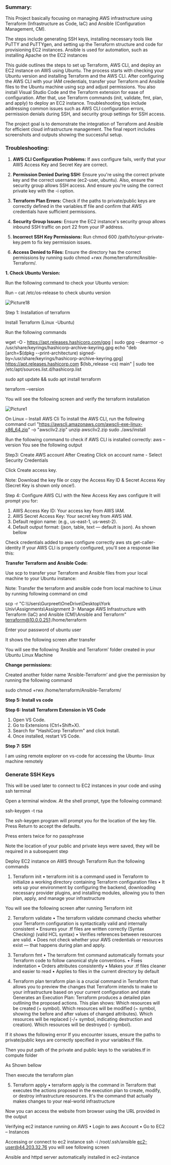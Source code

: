### Summary: 

This Project basically focusing on managing AWS infrastructure using Terraform (Infrastructure as Code, IaC) and Ansible (Configuration Management, CM).

The steps include generating SSH keys, installing necessary tools like PuTTY and PuTTYgen, and setting up the Terraform structure and code for provisioning EC2 instances. Ansible is used for automation, such as installing Apache on the EC2 instances

This guide outlines the steps to set up Terraform, AWS CLI, and deploy an EC2 instance on AWS using Ubuntu. The process starts with checking your Ubuntu version and installing Terraform and the AWS CLI. After configuring the AWS CLI with your IAM credentials, transfer your Terraform and Ansible files to the Ubuntu machine using scp and adjust permissions. You also install Visual Studio Code and the Terraform extension for ease of configuration. After that, use Terraform commands (init, validate, fmt, plan, and apply) to deploy an EC2 instance. Troubleshooting tips include addressing common issues such as AWS CLI configuration errors, permission denials during SSH, and security group settings for SSH access.

The project goal is to demonstrate the integration of Terraform and Ansible for efficient cloud infrastructure management. The final report includes screenshots and outputs showing the successful setup.

### Troubleshooting:

1.	**AWS CLI Configuration Problems:** If aws configure fails, verify that your AWS Access Key and Secret Key are correct.

2.	**Permission Denied During SSH:** Ensure you're using the correct private key and the correct username (ec2-user, ubuntu). Also, ensure the security group allows SSH access. And ensure you're using the correct private key with the -i option.

3.	**Terraform Plan Errors:** Check if the paths to private/public keys are correctly defined in the variables.tf file and confirm that AWS credentials have sufficient permissions.

4.	**Security Group Issues:** Ensure the EC2 instance's security group allows inbound SSH traffic on port 22 from your IP address.

5.	**Incorrect SSH Key Permissions:** Run chmod 600 /path/to/your-private-key.pem to fix key permission issues.

6.	**Access Denied to Files:** Ensure the directory has the correct permissions by running sudo chmod +rwx /home/terraform/Ansible-Terraform/.



**1. Check Ubuntu Version:**

Run the following command to check your Ubuntu version:

Run – cat /etc/os-release to check ubuntu version

![Picture18](https://github.com/gurpreet2828/terraform-ansible/blob/7484934dcf9a99bdeab89b7e0bf4dd0633f1d990/Images/Picture18.png)

Step 1: Installation of terraform

Install Terraform (Linux -Ubuntu)

Run the following commands

wget -O - https://apt.releases.hashicorp.com/gpg | sudo gpg --dearmor -o /usr/share/keyrings/hashicorp-archive-keyring.gpg
echo "deb [arch=$(dpkg --print-architecture) signed-by=/usr/share/keyrings/hashicorp-archive-keyring.gpg] https://apt.releases.hashicorp.com $(lsb_release -cs) main" | sudo tee /etc/apt/sources.list.d/hashicorp.list

sudo apt update && sudo apt install terraform

terraform –version

You will see the following screen and verify the terraform installation

 ![Picture1](https://github.com/gurpreet2828/terraform-ansible/blob/7484934dcf9a99bdeab89b7e0bf4dd0633f1d990/Images/Picture1.png)


On Linux – Install AWS Cli
To install the AWS CLI, run the following command
curl "https://awscli.amazonaws.com/awscli-exe-linux-x86_64.zip" -o "awscliv2.zip"
unzip awscliv2.zip
sudo ./aws/install

Run the following command to check if AWS CLI is installed correctly:
aws –version
You see the following output
 

Step3: Create AWS account 
After Creating 
Click on account name - Select Security Credentials
 







Click Create access key.
 

Note: Download the key file or copy the Access Key ID & Secret Access Key (Secret Key is shown only once!).

Step 4: Configure AWS CLI with the New Access Key
aws configure
It will prompt you for:
1.	AWS Access Key ID: Your access key from AWS IAM.
2.	AWS Secret Access Key: Your secret key from AWS IAM.
3.	Default region name: (e.g., us-east-1, us-west-2).
4.	Default output format: (json, table, text — default is json).
As shown bellow
 



Check credentials added to aws configure correctly
aws sts get-caller-identity
If your AWS CLI is properly configured, you'll see a response like this:
 


**Transfer Terraform and Ansible Code:**

Use scp to transfer your Terraform and Ansible files from your local machine to your Ubuntu instance:

Note: Transfer the terraform and ansible code from local machine to Linux by running following command on cmd 

scp -r "C:\Users\Gurpreet\OneDrive\Desktop\York Univ\Assignments\Assignment 3- Manage AWS Infrastructure with Terraform (IaC) and Ansible (CM)\Ansible and Terraform" terraform@10.0.0.251:/home/terraform

Enter your password of ubuntu user
 
It shows the following screen after transfer
 
You will see the following ‘Ansible and Terraform’ folder created in your Ubuntu Linux Machine
 

**Change permissions:**

Created another folder name ‘Ansible-Terraform’ and give the permission by running the following command

sudo chmod +rwx /home/terraform/Ansible-Terraform/

**Step 5: Install vs code**

**Step 6: Install Terraform Extension in VS Code**

1.	Open VS Code.
2.	Go to Extensions (Ctrl+Shift+X).
3.	Search for "HashiCorp Terraform" and click Install.
4.	Once installed, restart VS Code.

**Step 7: SSH**

I am using remote explorer on vs-code for accessing the Ubuntu- linux machine remotely 
 

 

### Generate SSH Keys

This will be used later to connect to EC2 instances in your code and using ssh terminal

Open a terminal window. At the shell prompt, type the following command:

ssh-keygen -t rsa

The ssh-keygen program will prompt you for the location of the key file. Press Return to accept the defaults.

Press enters twice for no passphrase

Note the location of your public and private keys were saved, they will be required in a subsequent step


Deploy EC2 instance on AWS through Terraform
Run the following commands
1.	Terraform init
•	terraform init is a command used in Terraform to initialize a working directory containing Terraform configuration files
•	It sets up your environment by configuring the backend, downloading necessary provider plugins, and installing modules, allowing you to then plan, apply, and manage your infrastructure

You will see the following screen after running Terraform init
 

2.	Terraform validate
•	The terraform validate command checks whether your Terraform configuration is syntactically valid and internally consistent
•	Ensures your .tf files are written correctly (Syntax Checking) (valid HCL syntax)
•	Verifies references between resources are valid.
•	Does not check whether your AWS credentials or resources exist — that happens during plan and apply.

 

3.	Terraform fmt
•	The terraform fmt command automatically formats your Terraform code to follow canonical style conventions.
•	Fixes indentation
•	Orders attributes consistently
•	Makes your .tf files cleaner and easier to read
•	Applies to files in the current directory by default

4.	Terraform plan
terraform plan is a crucial command in Terraform that allows you to preview the changes that Terraform intends to make to your infrastructure based on your current configuration and state
Generates an Execution Plan: Terraform produces a detailed plan outlining the proposed actions. This plan shows: 
Which resources will be created (+ symbol).
Which resources will be modified (~ symbol, showing the before and after values of changed attributes).
Which resources will be replaced (-/+ symbol, indicating destruction and creation).
Which resources will be destroyed (- symbol).

If it shows the following error 
If you encounter issues, ensure the paths to private/public keys are correctly specified in your variables.tf file.
 
Then you put path of the private and public keys to the variables.tf in compute folder



As Shown bellow

 
Then execute the terraform plan

5.	Terraform apply
•	terraform apply is the command in Terraform that executes the actions proposed in the execution plan to create, modify, or destroy infrastructure resources. It's the command that actually makes changes to your real-world infrastructure
 

Now you can access the website from browser using the URL provided in the output 

 

Verifying ec2 instance running on AWS
•	Login to aws Account
•	Go to EC2 – Instances
 














Accessing or connect to ec2 instance 
ssh -i /root/.ssh/ansible ec2-user@44.203.32.76
you will see following screen
 

Ansible and httpd server automatically installed in ec2-instance















